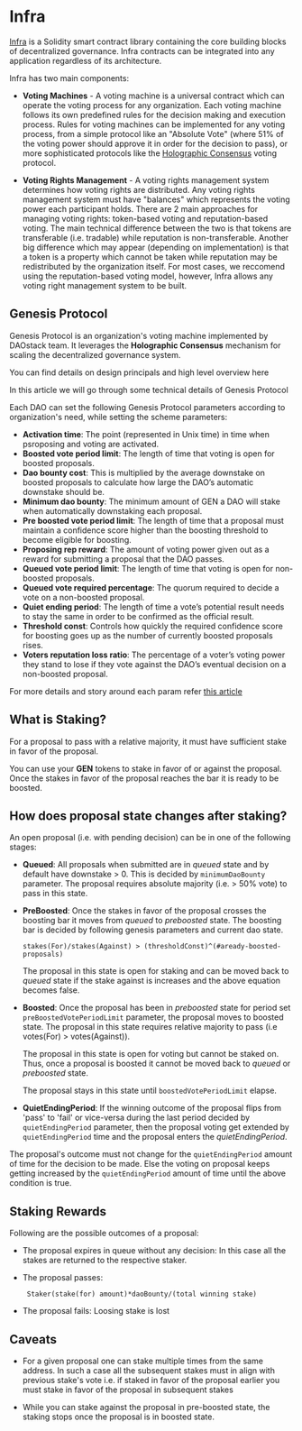 # Infra

[Infra](https://github.com/daostack/infra) is a Solidity smart contract library containing the core building blocks of decentralized governance. Infra contracts can be integrated into any application regardless of its architecture.

Infra has two main components:

- **Voting Machines** - A voting machine is a universal contract which can operate the voting process for any organization. Each voting machine follows its own predefined rules for the decision making and execution process. Rules for voting machines can be implemented for any voting process, from a simple protocol like an "Absolute Vote" (where 51% of the voting power should approve it in order for the decision to pass), or more sophisticated protocols like the [Holographic Consensus](https://www.youtube.com/watch?v=1De0MoStSkY) voting protocol.

- **Voting Rights Management** - A voting rights management system determines how voting rights are distributed. Any voting rights management system must have "balances" which represents the voting power each participant holds. There are 2 main approaches for managing voting rights: token-based voting and reputation-based voting. The main technical difference between the two is that tokens are transferable (i.e. tradable) while reputation is non-transferable. Another big difference which may appear (depending on implementation) is that a token is a property which cannot be taken while reputation may be redistributed by the organization itself. For most cases, we reccomend using the reputation-based voting model, however, Infra allows any voting right management system to be built.

## Genesis Protocol

Genesis Protocol is an organization's voting machine implemented by DAOstack team. It leverages the **Holographic Consensus** mechanism for scaling the decentralized governance system.

You can find details on design principals and high level overview here

In this article we will go through some technical details of Genesis Protocol

Each DAO can set the following Genesis Protocol parameters according to organization's need, while setting the scheme parameters:

- **Activation time**: The point (represented in Unix time) in time when psroposing and voting are activated.
- **Boosted vote period limit**: The length of time that voting is open for boosted proposals.
- **Dao bounty cost**: This is multiplied by the average downstake on boosted proposals to calculate how large the DAO’s automatic downstake should be.
- **Minimum dao bounty**: The minimum amount of GEN a DAO will stake when automatically downstaking each proposal.
- **Pre boosted vote period limit**: The length of time that a proposal must maintain a confidence score higher than the boosting threshold to become eligible for boosting.
- **Proposing rep reward**: The amount of voting power given out as a reward for submitting a proposal that the DAO passes.
- **Queued vote period limit**: The length of time that voting is open for non-boosted proposals.
- **Queued vote required percentage**: The quorum required to decide a vote on a non-boosted proposal.
- **Quiet ending period**: The length of time a vote’s potential result needs to stay the same in order to be confirmed as the official result.
- **Threshold const**: Controls how quickly the required confidence score for boosting goes up as the number of currently boosted proposals rises.
- **Voters reputation loss ratio**: The percentage of a voter’s voting power they stand to lose if they vote against the DAO’s eventual decision on a non-boosted proposal.

For more details and story around each param refer [this article](https://daostack.zendesk.com/hc/en-us/articles/360002000537-Genesis-Protocol-v0-2-Parameters-Explained)

## What is Staking?
For a proposal to pass with a relative majority, it must have sufficient stake in favor of the proposal.

You can use your **GEN** tokens to stake in favor of or against the proposal. Once the stakes in favor of the proposal reaches the bar it is ready to be boosted.

## How does proposal state changes after staking?
An open proposal (i.e. with pending decision) can be in one of the following stages:

 - **Queued**: All proposals when submitted are in _queued_ state and by default have downstake > 0. This is decided by `minimumDaoBounty` parameter. The proposal requires absolute majority (i.e. > 50% vote) to pass in this state.

 - **PreBoosted**: Once the stakes in favor of the proposal crosses the boosting bar it moves from _queued_ to _preboosted_ state. The boosting bar is decided by following genesis parameters and current dao state.

    ```
    stakes(For)/stakes(Against) > (thresholdConst)^(#aready-boosted-proposals)
    ```

    The proposal in this state is open for staking and can be moved back to _queued_ state if the stake against is increases and the above equation becomes false.

  - **Boosted**: Once the proposal has been in _preboosted_ state for period set `preBoostedVotePeriodLimit` parameter, the proposal moves to boosted state. The proposal in this state requires relative majority to pass (i.e votes(For) > votes(Against)).

    The proposal in this state is open for voting but cannot be staked on. Thus, once a proposal is boosted it cannot be moved back to _queued_ or _preboosted_ state.

    The proposal stays in this state until `boostedVotePeriodLimit` elapse.

  - **QuietEndingPeriod**: If the winning outcome of the proposal flips from 'pass' to 'fail' or vice-versa during the last period decided by `quietEndingPeriod` parameter, then the proposal voting get extended by `quietEndingPeriod` time and the proposal enters the _quietEndingPeriod_.

  The proposal's outcome must not change for the `quietEndingPeriod` amount of time for the decision to be made. Else the voting on proposal keeps getting increased by the `quietEndingPeriod` amount of time until the above condition is true.

## Staking Rewards

  Following are the possible outcomes of a proposal:

  - The proposal expires in queue without any decision: In this case all the stakes are returned to the respective staker.

  - The proposal passes: 

    ```
     Staker(stake(for) amount)*daoBounty/(total winning stake)
    ```

  - The proposal fails: Loosing stake is lost

## Caveats

- For a given proposal one can stake multiple times from the same address. In such a case all the subsequent stakes must in align with previous stake's vote i.e. if staked in favor of the proposal earlier you must stake in favor of the proposal in subsequent stakes

- While you can stake against the proposal in pre-boosted state, the staking stops once the proposal is in boosted state.